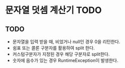 # 문자열 덧셈 계산기 TODO

## TODO

- 문자열을 입력 받을 때, 비었거나 null인 경우 0을 리턴한다.
- 쉼표 또는 콜론 구분자를 활용하여 split 한다.
- 커스텀구분자가 지정된 경우 해당 구분자로 split한다.
- 숫자에 음수가 있는 경우 RuntimeException이 발생한다.